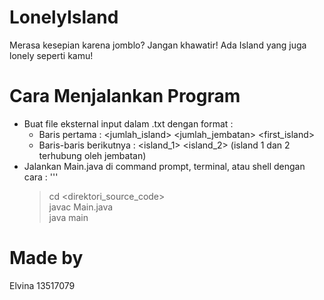 # LonelyIsland
Merasa kesepian karena jomblo? Jangan khawatir! Ada Island yang juga lonely seperti kamu!

# Cara Menjalankan Program
- Buat file eksternal input dalam .txt dengan format :
  - Baris pertama : <jumlah_island> <jumlah_jembatan> <first_island>
  - Baris-baris berikutnya : <island_1> <island_2> (island 1 dan 2 terhubung oleh jembatan)
- Jalankan Main.java di command prompt, terminal, atau shell dengan cara :
  '''
  >cd <direktori_source_code>  
  >javac Main.java  
  >java main
  
# Made by
  Elvina 13517079
